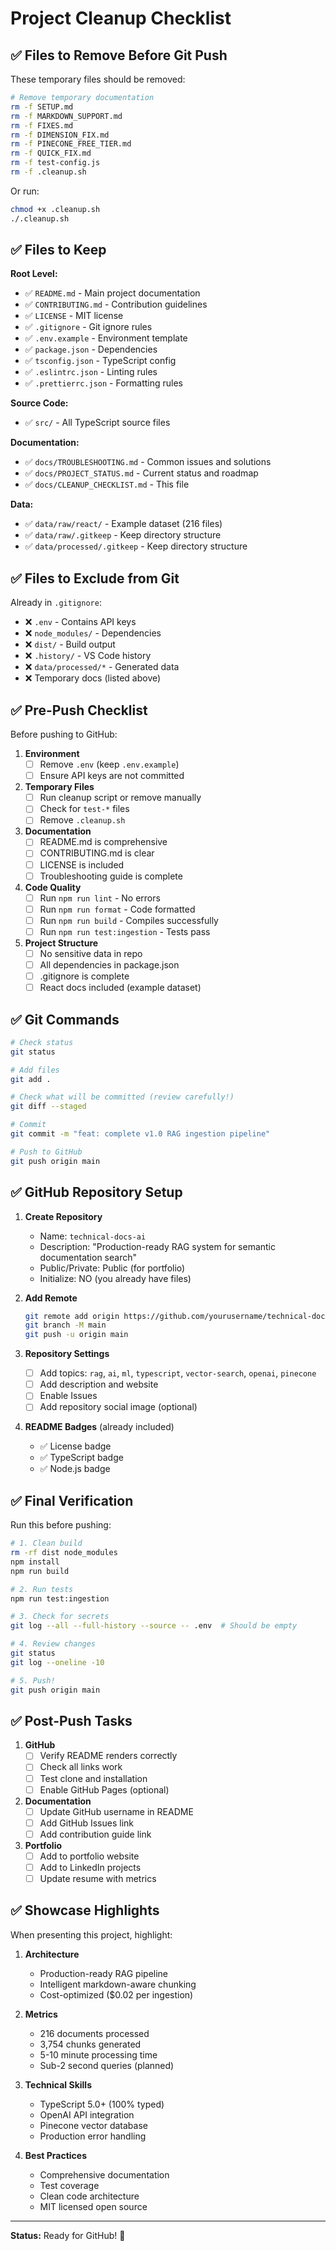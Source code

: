 # Project Cleanup Checklist

## ✅ Files to Remove Before Git Push

These temporary files should be removed:

```bash
# Remove temporary documentation
rm -f SETUP.md
rm -f MARKDOWN_SUPPORT.md
rm -f FIXES.md
rm -f DIMENSION_FIX.md
rm -f PINECONE_FREE_TIER.md
rm -f QUICK_FIX.md
rm -f test-config.js
rm -f .cleanup.sh
```

Or run:
```bash
chmod +x .cleanup.sh
./.cleanup.sh
```

## ✅ Files to Keep

**Root Level:**
- ✅ `README.md` - Main project documentation
- ✅ `CONTRIBUTING.md` - Contribution guidelines
- ✅ `LICENSE` - MIT license
- ✅ `.gitignore` - Git ignore rules
- ✅ `.env.example` - Environment template
- ✅ `package.json` - Dependencies
- ✅ `tsconfig.json` - TypeScript config
- ✅ `.eslintrc.json` - Linting rules
- ✅ `.prettierrc.json` - Formatting rules

**Source Code:**
- ✅ `src/` - All TypeScript source files

**Documentation:**
- ✅ `docs/TROUBLESHOOTING.md` - Common issues and solutions
- ✅ `docs/PROJECT_STATUS.md` - Current status and roadmap
- ✅ `docs/CLEANUP_CHECKLIST.md` - This file

**Data:**
- ✅ `data/raw/react/` - Example dataset (216 files)
- ✅ `data/raw/.gitkeep` - Keep directory structure
- ✅ `data/processed/.gitkeep` - Keep directory structure

## ✅ Files to Exclude from Git

Already in `.gitignore`:
- ❌ `.env` - Contains API keys
- ❌ `node_modules/` - Dependencies
- ❌ `dist/` - Build output
- ❌ `.history/` - VS Code history
- ❌ `data/processed/*` - Generated data
- ❌ Temporary docs (listed above)

## ✅ Pre-Push Checklist

Before pushing to GitHub:

1. **Environment**
   - [ ] Remove `.env` (keep `.env.example`)
   - [ ] Ensure API keys are not committed

2. **Temporary Files**
   - [ ] Run cleanup script or remove manually
   - [ ] Check for `test-*` files
   - [ ] Remove `.cleanup.sh`

3. **Documentation**
   - [ ] README.md is comprehensive
   - [ ] CONTRIBUTING.md is clear
   - [ ] LICENSE is included
   - [ ] Troubleshooting guide is complete

4. **Code Quality**
   - [ ] Run `npm run lint` - No errors
   - [ ] Run `npm run format` - Code formatted
   - [ ] Run `npm run build` - Compiles successfully
   - [ ] Run `npm run test:ingestion` - Tests pass

5. **Project Structure**
   - [ ] No sensitive data in repo
   - [ ] All dependencies in package.json
   - [ ] .gitignore is complete
   - [ ] React docs included (example dataset)

## ✅ Git Commands

```bash
# Check status
git status

# Add files
git add .

# Check what will be committed (review carefully!)
git diff --staged

# Commit
git commit -m "feat: complete v1.0 RAG ingestion pipeline"

# Push to GitHub
git push origin main
```

## ✅ GitHub Repository Setup

1. **Create Repository**
   - Name: `technical-docs-ai`
   - Description: "Production-ready RAG system for semantic documentation search"
   - Public/Private: Public (for portfolio)
   - Initialize: NO (you already have files)

2. **Add Remote**
   ```bash
   git remote add origin https://github.com/yourusername/technical-docs-ai.git
   git branch -M main
   git push -u origin main
   ```

3. **Repository Settings**
   - [ ] Add topics: `rag`, `ai`, `ml`, `typescript`, `vector-search`, `openai`, `pinecone`
   - [ ] Add description and website
   - [ ] Enable Issues
   - [ ] Add repository social image (optional)

4. **README Badges** (already included)
   - ✅ License badge
   - ✅ TypeScript badge
   - ✅ Node.js badge

## ✅ Final Verification

Run this before pushing:

```bash
# 1. Clean build
rm -rf dist node_modules
npm install
npm run build

# 2. Run tests
npm run test:ingestion

# 3. Check for secrets
git log --all --full-history --source -- .env  # Should be empty

# 4. Review changes
git status
git log --oneline -10

# 5. Push!
git push origin main
```

## ✅ Post-Push Tasks

1. **GitHub**
   - [ ] Verify README renders correctly
   - [ ] Check all links work
   - [ ] Test clone and installation
   - [ ] Enable GitHub Pages (optional)

2. **Documentation**
   - [ ] Update GitHub username in README
   - [ ] Add GitHub Issues link
   - [ ] Add contribution guide link

3. **Portfolio**
   - [ ] Add to portfolio website
   - [ ] Add to LinkedIn projects
   - [ ] Update resume with metrics

## ✅ Showcase Highlights

When presenting this project, highlight:

1. **Architecture**
   - Production-ready RAG pipeline
   - Intelligent markdown-aware chunking
   - Cost-optimized ($0.02 per ingestion)

2. **Metrics**
   - 216 documents processed
   - 3,754 chunks generated
   - 5-10 minute processing time
   - Sub-2 second queries (planned)

3. **Technical Skills**
   - TypeScript 5.0+ (100% typed)
   - OpenAI API integration
   - Pinecone vector database
   - Production error handling

4. **Best Practices**
   - Comprehensive documentation
   - Test coverage
   - Clean code architecture
   - MIT licensed open source

---

**Status:** Ready for GitHub! 🚀

